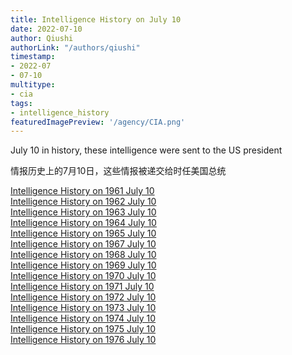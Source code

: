 ```yaml
---
title: Intelligence History on July 10
date: 2022-07-10
author: Qiushi 
authorLink: "/authors/qiushi"
timestamp: 
- 2022-07
- 07-10
multitype: 
- cia
tags: 
- intelligence_history
featuredImagePreview: '/agency/CIA.png'
---
```



July 10 in history, these intelligence were sent to the US president

情报历史上的7月10日，这些情报被递交给时任美国总统

<!--more-->







[Intelligence History on 1961 July 10](/dailybrief/1961-07-10)   
[Intelligence History on 1962 July 10](/dailybrief/1962-07-10)   
[Intelligence History on 1963 July 10](/dailybrief/1963-07-10)   
[Intelligence History on 1964 July 10](/dailybrief/1964-07-10)   
[Intelligence History on 1965 July 10](/dailybrief/1965-07-10)   
[Intelligence History on 1967 July 10](/dailybrief/1967-07-10)   
[Intelligence History on 1968 July 10](/dailybrief/1968-07-10)   
[Intelligence History on 1969 July 10](/dailybrief/1969-07-10)   
[Intelligence History on 1970 July 10](/dailybrief/1970-07-10)   
[Intelligence History on 1971 July 10](/dailybrief/1971-07-10)   
[Intelligence History on 1972 July 10](/dailybrief/1972-07-10)   
[Intelligence History on 1973 July 10](/dailybrief/1973-07-10)   
[Intelligence History on 1974 July 10](/dailybrief/1974-07-10)   
[Intelligence History on 1975 July 10](/dailybrief/1975-07-10)   
[Intelligence History on 1976 July 10](/dailybrief/1976-07-10)   
